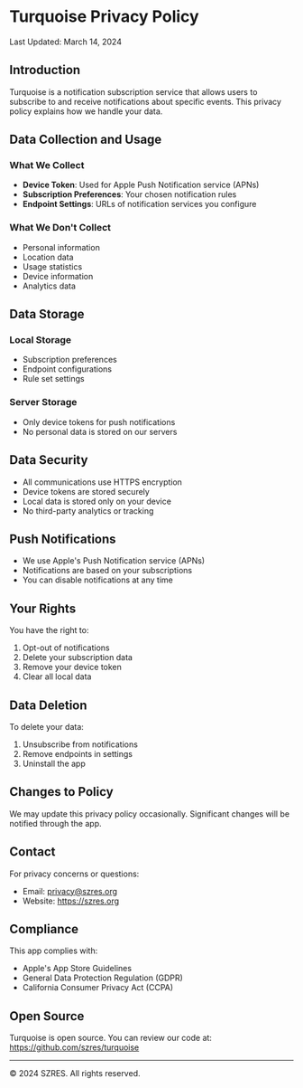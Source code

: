 # Turquoise Privacy Policy

Last Updated: March 14, 2024

## Introduction

Turquoise is a notification subscription service that allows users to subscribe to and receive notifications about specific events. This privacy policy explains how we handle your data.

## Data Collection and Usage

### What We Collect
- **Device Token**: Used for Apple Push Notification service (APNs)
- **Subscription Preferences**: Your chosen notification rules
- **Endpoint Settings**: URLs of notification services you configure

### What We Don't Collect
- Personal information
- Location data
- Usage statistics
- Device information
- Analytics data

## Data Storage

### Local Storage
- Subscription preferences
- Endpoint configurations
- Rule set settings

### Server Storage
- Only device tokens for push notifications
- No personal data is stored on our servers

## Data Security

- All communications use HTTPS encryption
- Device tokens are stored securely
- Local data is stored only on your device
- No third-party analytics or tracking

## Push Notifications

- We use Apple's Push Notification service (APNs)
- Notifications are based on your subscriptions
- You can disable notifications at any time

## Your Rights

You have the right to:
1. Opt-out of notifications
2. Delete your subscription data
3. Remove your device token
4. Clear all local data

## Data Deletion

To delete your data:
1. Unsubscribe from notifications
2. Remove endpoints in settings
3. Uninstall the app

## Changes to Policy

We may update this privacy policy occasionally. Significant changes will be notified through the app.

## Contact

For privacy concerns or questions:
- Email: privacy@szres.org
- Website: https://szres.org

## Compliance

This app complies with:
- Apple's App Store Guidelines
- General Data Protection Regulation (GDPR)
- California Consumer Privacy Act (CCPA)

## Open Source

Turquoise is open source. You can review our code at:
https://github.com/szres/turquoise

---

© 2024 SZRES. All rights reserved. 
